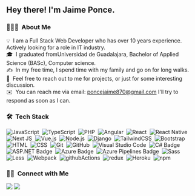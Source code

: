 <h2>Hey there! I'm Jaime Ponce.</h2>

### 👨🏻‍💻 &nbsp;About Me

💡 &nbsp;I am a Full Stack Web Developer who has over 10 years experience. Actively looking for a role in IT industry.\
🎓 &nbsp;I graduated fromUniversidad de Guadalajara, Bachelor of Applied Science (BASc), Computer science.\
✍️ &nbsp;In my free time, I spend time with my family and go on for long walks.\
💬 &nbsp;Feel free to reach out to me for projects, or just for some interesting discussion.\
✉️ &nbsp;You can reach me via email: poncejaime870@gmail.com I'll try to respond as soon as I can.

### 🛠 &nbsp;Tech Stack

![JavaScript](https://img.shields.io/badge/-JavaScript-05122A?style=flat&logo=javascript)&nbsp;
![TypeScript](https://img.shields.io/badge/typescript-%23007ACC.svg?style=flat&logo=typescript&logoColor=white)&nbsp;
![PHP](https://img.shields.io/badge/php-%23777BB4.svg?style=flat&logo=php&logoColor=white)&nbsp;
![Angular](https://img.shields.io/badge/angular-%23DD0031.svg?style=flat&logo=angular&logoColor=white)&nbsp;
![React](https://img.shields.io/badge/-React-05122A?style=flat&logo=react)&nbsp;
![React Native](https://img.shields.io/badge/react_native-%2320232a.svg?style=flat&logo=react&logoColor=%2361DAFB)&nbsp;
![Next JS](https://img.shields.io/badge/Next-black?style=flat&logo=next.js&logoColor=white)&nbsp;
![Vue.js](https://img.shields.io/badge/vuejs-%2335495e.svg?style=flat&logo=vuedotjs&logoColor=%234FC08D)&nbsp;
![Node.js](https://img.shields.io/badge/-Node.js-05122A?style=flat&logo=node.js)&nbsp;
![Django](https://img.shields.io/badge/-Django-05122A?style=flat&logo=django&logoColor=092E20)&nbsp;
	![TailwindCSS](https://img.shields.io/badge/tailwindcss-%2338B2AC.svg?style=flat&logo=tailwind-css&logoColor=white)&nbsp;
![Bootstrap](https://img.shields.io/badge/-Bootstrap-05122A?style=flat&logo=bootstrap&logoColor=563D7C)&nbsp;
![HTML](https://img.shields.io/badge/-HTML-05122A?style=flat&logo=HTML5)&nbsp;
![CSS](https://img.shields.io/badge/-CSS-05122A?style=flat&logo=CSS3&logoColor=1572B6)&nbsp;
![Git](https://img.shields.io/badge/-Git-05122A?style=flat&logo=git)&nbsp;
![GitHub](https://img.shields.io/badge/-GitHub-05122A?style=flat&logo=github)&nbsp;
![Visual Studio Code](https://img.shields.io/badge/-Visual%20Studio%20Code-05122A?style=flat&logo=visual-studio-code&logoColor=007ACC)&nbsp;
![C# Badge](https://img.shields.io/badge/-Visual%20Studio-239120?style=flat&logo=C-Sharp&logoColor=white)&nbsp;
![ASP.NET Badge](https://img.shields.io/badge/-ASP.NET-5C2D91?style=flat&logo=.net&logoColor=white)&nbsp;
![Azure Badge](https://img.shields.io/badge/-Microsoft%20Azure-0089D6?style=flat&logo=Microsoft-Azure&logoColor=white)&nbsp;
![Azure Pipelines Badge](https://img.shields.io/badge/-Azure%20Pipelines-2560E0?style=flat&logo=Azure-Pipelines&logoColor=white)&nbsp;
![Sass](http://img.shields.io/badge/-Sass-cc6699?style=flat-square&logo=sass&logoColor=white)&nbsp;
![Less](http://img.shields.io/badge/-Less-254c7d?style=flat-square&logo=less&logoColor=white)&nbsp;
![Webpack](https://img.shields.io/badge/-Webpack-8DD6F9?style=flat-square&logo=webpack&logoColor=white)&nbsp;
![githubActions](https://img.shields.io/badge/-Github_Actions-2088FF?style=flat-square&logo=github-actions&logoColor=white)&nbsp;
![redux](https://img.shields.io/badge/-Redux-764ABC?style=flat-square&logo=redux&logoColor=white)&nbsp;
![Heroku](https://img.shields.io/badge/-Heroku-430098?style=flat-square&logo=heroku&logoColor=white)&nbsp;
![npm](https://img.shields.io/badge/-NPM-CB3837?style=flat-square&logo=npm&logoColor=white)&nbsp;

### 🤝🏻 &nbsp;Connect with Me

<p>
<a href="mailto:poncejaime870@gmail.com"><img src="https://img.shields.io/badge/Gmail-D14836?style=for-the-badge&logo=gmail&logoColor=white"/></a>
<a href="https://https://www.linkedin.com/in/jaime-ponce-67ba54305//"><img src="https://img.shields.io/badge/LinkedIn-0077B5?style=for-the-badge&logo=linkedin&logoColor=white"/></a>
</p>
